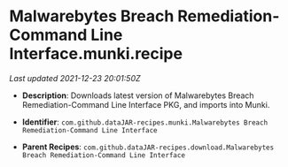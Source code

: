 # Malwarebytes Breach Remediation-Command Line Interface.munki.recipe

_Last updated 2021-12-23 20:01:50Z_

- **Description**: Downloads latest version of Malwarebytes Breach Remediation-Command Line Interface PKG, and imports into Munki.

- **Identifier**: `com.github.dataJAR-recipes.munki.Malwarebytes Breach Remediation-Command Line Interface`

- **Parent Recipes**: `com.github.dataJAR-recipes.download.Malwarebytes Breach Remediation-Command Line Interface`
